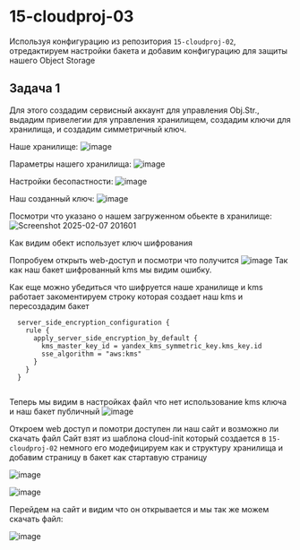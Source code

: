 # 15-cloudproj-03

Используя конфигурацию из репозитория `15-cloudproj-02`, отредактируем настройки бакета и добавим конфигурацию для защиты нашего Object Storage
## Задача 1
Для этого создадим сервисный аккаунт для управления Obj.Str., выдадим привелегии для управления хранилищем, создадим ключи для хранилища, и создадим симметричный ключ.

Наше хранилище:
![image](https://github.com/user-attachments/assets/a240e6ad-297b-4535-badc-5485775e23c4)

Параметры нашего хранилища:
![image](https://github.com/user-attachments/assets/123ca822-32af-4e63-a036-fb80d2f955f0)

Настройки бесопастности:
![image](https://github.com/user-attachments/assets/9a380d37-fc59-4a82-ba39-96d8441d6786)

Наш созданный ключ:
![image](https://github.com/user-attachments/assets/0516274e-306e-4fa1-be52-6543607f2e13)

Посмотри что указано о нашем загруженном обьекте в хранилище:
![Screenshot 2025-02-07 201601](https://github.com/user-attachments/assets/3faf8fdc-3a73-4e59-a7e0-f7b4396c0176)

Как видим обект использует ключ шифрования

Попробуем открыть web-доступ и посмотри что получится
![image](https://github.com/user-attachments/assets/b87f171b-4beb-4de8-afe6-9fecc5c98725)
Так как наш бакет шифрованный kms мы видим ошибку.

Как еще можно убедиться что шифруется наше хранилище и kms работает закоментируем строку которая создает наш kms и пересоздадим бакет
```
  server_side_encryption_configuration {
    rule {
      apply_server_side_encryption_by_default {
        kms_master_key_id = yandex_kms_symmetric_key.kms_key.id
        sse_algorithm = "aws:kms"
      }
    }
  }


```
Теперь мы видим в настройках файл что нет использование kms ключа и наш бакет публичный
![image](https://github.com/user-attachments/assets/004cc714-431a-4d45-8567-01292add8969)

Откроем web доступ и помотри доступен ли наш сайт и возможно ли скачать файл
Сайт взят из шаблона cloud-init который создается в `15-cloudproj-02` немного его модефицируем как и структуру хранилища и добавим страницу в бакет как стартавую страницу

![image](https://github.com/user-attachments/assets/43dcf703-31b3-4631-b424-dff4a8970b26)

![image](https://github.com/user-attachments/assets/ba488b9e-9ad3-4d9b-809a-3bfd37002c73)

Перейдем на сайт и видим что он открывается и мы так же можем скачать файл:

![image](https://github.com/user-attachments/assets/56891e42-8903-4071-ad9f-4e021dc9e760)

